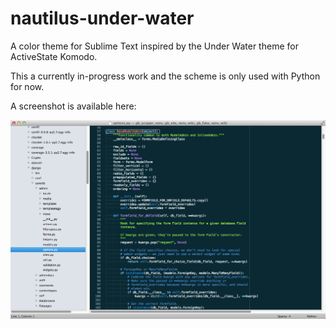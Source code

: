 nautilus-under-water
====================

A color theme for Sublime Text inspired by the Under Water theme for ActiveState Komodo.

This a currently in-progress work and the scheme is only used with Python for now.

A screenshot is available here:

![A screenshot of the theme](https://github.com/nautilebleu/nautilus-under-water/raw/master/nautilus-under-water-screenshot.png)
